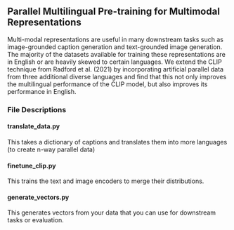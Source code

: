## Parallel Multilingual Pre-training for Multimodal Representations
Multi-modal representations are useful in many downstream tasks such as image-grounded caption generation and text-grounded image generation. The majority of the datasets available for training these representations are in English or are heavily skewed to certain languages. We extend the CLIP technique from Radford et al. (2021) by incorporating artificial parallel data from three additional diverse languages and find that this not only improves the multilingual performance of the CLIP model, but also improves its performance in English.

### File Descriptions

#### translate_data.py
This takes a dictionary of captions and translates them into more languages (to create n-way parallel data)

#### finetune_clip.py
This trains the text and image encoders to merge their distributions.

#### generate_vectors.py
This generates vectors from your data that you can use for downstream tasks or evaluation.
